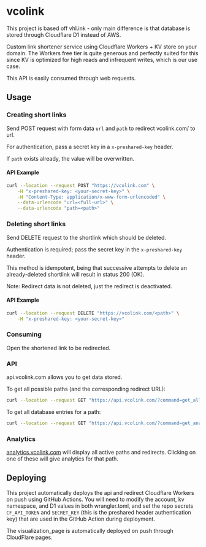 # vcolink

This project is based off vhl.ink - only main difference is that database is stored through Cloudflare D1 instead of AWS. 

Custom link shortener service using Cloudflare Workers + KV store on your domain. The Workers free tier is quite generous and perfectly suited for this since KV is optimized for high reads and infrequent writes, which is our use case.

This API is easily consumed through web requests.

## Usage

### Creating short links
Send POST request with form data `url` and `path` to redirect vcolink.com/<path> to url.

For authentication, pass a secret key in a `x-preshared-key` header.

If `path` exists already, the value will be overwritten.

#### API Example

```bash
curl --location --request POST "https://vcolink.com" \
    -H "x-preshared-key: <your-secret-key>" \
    -H "Content-Type: application/x-www-form-urlencoded" \
    --data-urlencode "url=<full-url>" \
    --data-urlencode "path=<path>"
```

### Deleting short links

Send DELETE request to the shortlink which should be deleted.

Authentication is required; pass the secret key in the `x-preshared-key` header.

This method is idempotent, being that successive attempts to delete an already-deleted shortlink
will result in status 200 (OK).

Note: Redirect data is not deleted, just the redirect is deactivated.

#### API Example

```bash
curl --location --request DELETE "https://vcolink.com/<path>" \
    -H "x-preshared-key: <your-secret-key>"
```

### Consuming

Open the shortened link to be redirected.

### API
api.vcolink.com allows you to get data stored.

To get all possible paths (and the corresponding redirect URL):
```bash
curl --location --request GET "https://api.vcolink.com/?command=get_all_kv_paths"
```

To get all database entries for a path:
```bash
curl --location --request GET "https://api.vcolink.com/?command=get_analytics_for_path&path=<path>"
```

### Analytics
[analytics.vcolink.com](analytics.vcolink.com) will display all active paths and redirects. Clicking on one of these will give analytics for that path.

## Deploying

This project automatically deploys the api and redirect Cloudflare Workers on push using GitHub Actions. You will need to modify the account, kv namespace, and D1 values in both wrangler.toml, and set the repo secrets `CF_API_TOKEN` and `SECRET_KEY` (this is the preshared header authentication key) that are used in the GitHub Action during deployment.

The visualization_page is automatically deployed on push through CloudFlare pages.
